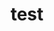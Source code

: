---
title: "test"
subjectId: "test"
courseId: "test"
unitId: "test"
lastModified: "2025-01-02T03:29:28.123Z"
---